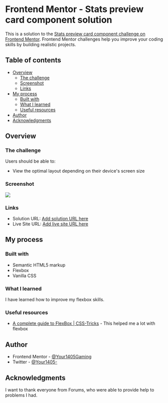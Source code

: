 # Frontend Mentor - Stats preview card component solution

This is a solution to the [Stats preview card component challenge on Frontend Mentor](https://www.frontendmentor.io/challenges/stats-preview-card-component-8JqbgoU62). Frontend Mentor challenges help you improve your coding skills by building realistic projects. 

## Table of contents

- [Overview](#overview)
  - [The challenge](#the-challenge)
  - [Screenshot](#screenshot)
  - [Links](#links)
- [My process](#my-process)
  - [Built with](#built-with)
  - [What I learned](#what-i-learned)
  - [Useful resources](#useful-resources)
- [Author](#author)
- [Acknowledgments](#acknowledgments)

## Overview

### The challenge

Users should be able to:

- View the optimal layout depending on their device's screen size

### Screenshot

![](./website-screenshot.jpg)

### Links

- Solution URL: [Add solution URL here](https://your-solution-url.com)
- Live Site URL: [Add live site URL here](https://your-live-site-url.com)

## My process

### Built with

- Semantic HTML5 markup
- Flexbox
- Vanilla CSS

### What I learned

I have learned how to improve my flexbox skills.


### Useful resources

- [A complete guide to FlexBox | CSS-Tricks](https://css-tricks.com/snippets/css/a-guide-to-flexbox/) - This helped me a lot with flexbox

## Author

- Frontend Mentor - [@Your1405Gaming](https://www.frontendmentor.io/profile/Your1405Gaming)
- Twitter - [@Your1405-](https://www.twitter.com/Your1405)

## Acknowledgments

I want to thank everyone from Forums, who were able to provide help to problems I had.
